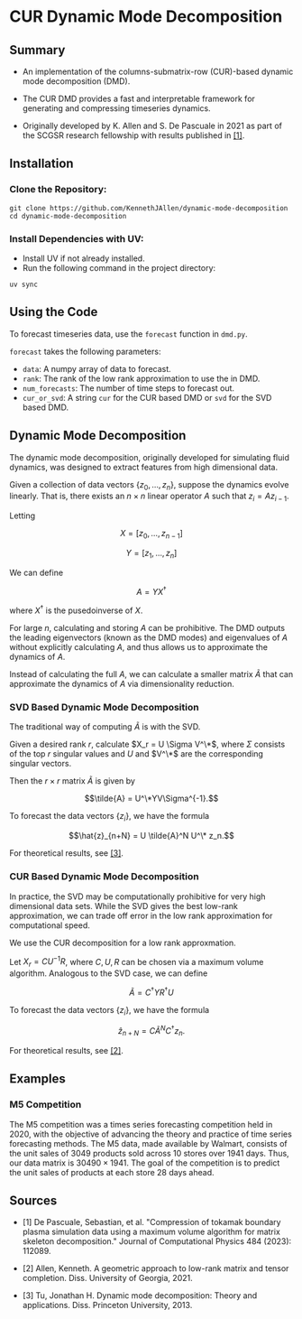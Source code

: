 # CUR Dynamic Mode Decomposition

## Summary

- An implementation of the columns-submatrix-row (CUR)-based dynamic mode decomposition (DMD).

- The CUR DMD provides a fast and interpretable framework for generating and compressing timeseries dynamics.

- Originally developed by K. Allen and S. De Pascuale in 2021 as part of the SCGSR research fellowship with results published in [[1]](#references).

## Installation

### Clone the Repository:

```
git clone https://github.com/KennethJAllen/dynamic-mode-decomposition
cd dynamic-mode-decomposition
```

### Install Dependencies with UV:

*   Install UV if not already installed.
*   Run the following command in the project directory:

```
uv sync
```
## Using the Code
To forecast timeseries data, use the `forecast` function in `dmd.py`.

`forecast` takes the following parameters:

- `data`: A numpy array of data to forecast.
- `rank`: The rank of the low rank approximation to use the in DMD.
- `num_forecasts`: The number of time steps to forecast out.
- `cur_or_svd`: A string `cur` for the CUR based DMD or `svd` for the SVD based DMD.

## Dynamic Mode Decomposition
The dynamic mode decomposition, originally developed for simulating fluid dynamics, was designed to extract features from high dimensional data.

Given a collection of data vectors $\{z_0, \dots, z_n\}$, suppose the dynamics evolve linearly. That is, there exists an $n \times n$ linear operator $A$ such that $z_i = A z_{i-1}$.

Letting

$$X = [z_0, \dots, z_{n-1}]$$

$$Y = [z_1, \dots, z_n]$$

We can define

$$A = YX^\dagger$$

where $X^\dagger$ is the pusedoinverse of $X$.

For large $n$, calculating and storing $A$ can be prohibitive. The DMD outputs the leading eigenvectors (known as the DMD modes) and eigenvalues of $A$ without explicitly calculating $A$, and thus allows us to approximate the dynamics of $A$.

Instead of calculating the full $A$, we can calculate a smaller matrix $\tilde{A}$ that can approximate the dynamics of $A$ via dimensionality reduction.

### SVD Based Dynamic Mode Decomposition

The traditional way of computing $\tilde{A}$ is with the SVD.

Given a desired rank $r$, calculate $X_r = U \Sigma V^\*$, where $\Sigma$ consists of the top $r$ singular values and $U$ and $V^\*$ are the corresponding singular vectors.

Then the $r \times r$ matrix $\tilde{A}$ is given by

$$\tilde{A} = U^\*YV\Sigma^{-1}.$$

To forecast the data vectors $\{z_i\}$, we have the formula

$$\hat{z}_{n+N} = U \tilde{A}^N U^\* z_n.$$

For theoretical results, see [[3]](#references).

### CUR Based Dynamic Mode Decomposition

In practice, the SVD may be computationally prohibitive for very high dimensional data sets. While the SVD gives the best low-rank approximation, we can trade off error in the low rank approximation for computational speed.

We use the CUR decomposition for a low rank approxmation.

Let $X_r = C U^{-1} R$, where $C, U, R$ can be chosen via a maximum volume algorithm. Analogous to the SVD case, we can define

$$\tilde{A} = C^\dagger Y R^\dagger U$$

To forecast the data vectors $\{z_i\}$, we have the formula

$$\hat{z}_{n+N} = C \tilde{A}^N C^\dagger z_n.$$

For theoretical results, see [[2]](#references).

## Examples

### M5 Competition
The M5 competition was a times series forecasting competition held in 2020, with the objective of advancing the theory and practice of time series forecasting methods. The M5 data, made available by Walmart, consists of the unit sales of 3049 products sold across 10 stores over 1941 days. Thus, our data matrix is $30490 \times 1941$. The goal of the competition is to predict the unit sales of products at each store 28 days ahead.

## Sources

- [1] De Pascuale, Sebastian, et al. "Compression of tokamak boundary plasma simulation data using a maximum volume algorithm for matrix skeleton decomposition." Journal of Computational Physics 484 (2023): 112089.

- [2] Allen, Kenneth. A geometric approach to low-rank matrix and tensor completion. Diss. University of Georgia, 2021.

- [3] Tu, Jonathan H. Dynamic mode decomposition: Theory and applications. Diss. Princeton University, 2013.
